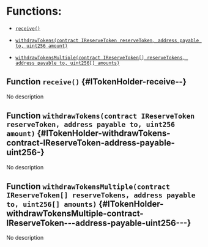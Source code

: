 # Functions:

- [`receive()`](#ITokenHolder-receive--)

- [`withdrawTokens(contract IReserveToken reserveToken, address payable to, uint256 amount)`](#ITokenHolder-withdrawTokens-contract-IReserveToken-address-payable-uint256-)

- [`withdrawTokensMultiple(contract IReserveToken[] reserveTokens, address payable to, uint256[] amounts)`](#ITokenHolder-withdrawTokensMultiple-contract-IReserveToken---address-payable-uint256---)

## Function `receive()` {#ITokenHolder-receive--}

No description

## Function `withdrawTokens(contract IReserveToken reserveToken, address payable to, uint256 amount)` {#ITokenHolder-withdrawTokens-contract-IReserveToken-address-payable-uint256-}

No description

## Function `withdrawTokensMultiple(contract IReserveToken[] reserveTokens, address payable to, uint256[] amounts)` {#ITokenHolder-withdrawTokensMultiple-contract-IReserveToken---address-payable-uint256---}

No description
